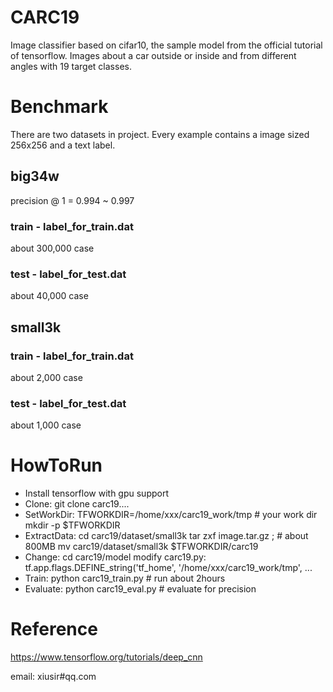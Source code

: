 # CARC19
Image classifier based on cifar10, the sample model from the official tutorial of tensorflow. 
Images about a car outside or inside and from different angles with 19 target classes.

# Benchmark
There are two datasets in project.
Every example contains a image sized 256x256 and a text label.

## big34w
 precision @ 1 = 0.994 ~ 0.997
### train - label_for_train.dat
 about 300,000 case
### test - label_for_test.dat
 about 40,000 case

## small3k
### train - label_for_train.dat
 about 2,000 case
### test - label_for_test.dat
 about 1,000 case

# HowToRun
* Install tensorflow with gpu support
* Clone: git clone carc19....
* SetWorkDir: 
TFWORKDIR=/home/xxx/carc19_work/tmp  # your work dir
mkdir -p $TFWORKDIR 
* ExtractData: 
cd carc19/dataset/small3k 
tar zxf image.tar.gz ;    # about 800MB
mv carc19/dataset/small3k $TFWORKDIR/carc19
* Change:
cd carc19/model
modify carc19.py: tf.app.flags.DEFINE_string('tf_home', '/home/xxx/carc19_work/tmp', ... 
* Train:
python carc19_train.py   # run about 2hours
* Evaluate:
python carc19_eval.py    # evaluate for precision

# Reference
  https://www.tensorflow.org/tutorials/deep_cnn

email: xiusir#qq.com
